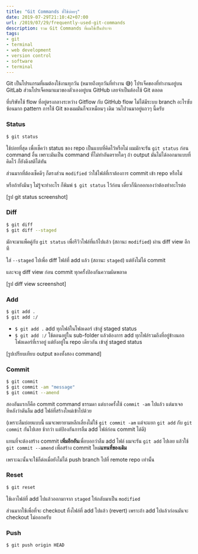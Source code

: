 ```yaml
---
title: "Git Commands ที่ใช้บ่อยๆ"
date: 2019-07-29T21:10:42+07:00
url: /2019/07/29/frequently-used-git-commands
description: รวม Git Commands ที่ผมใช้เป็นประจำ
tags:
- git
- terminal
- web development
- version control
- software
- terminal
---
```


Git เป็นโปรแกรมที่ผมต้องใช้งานทุกวัน (หมายถึงทุกวันที่ทำงาน 😅)
โปรเจ็คของที่ทำงานอยู่บน GitLab ส่วนโปรเจ็คหมาแมวของตัวเองอยู่บน GitHub
เลยจำเป็นต้องใช้ Git ตลอด

ที่บริษัทใช้ flow ที่อยู่ตรงกลางระหว่าง Gitflow กับ GitHub flow
ไม่ได้มีระบบ branch อะไรซับซ้อนมาก
pattern การใช้ Git ของผมมันก็จะเหมือนๆ เดิม วนไปวนมาอยู่แถวๆ นี้ครับ


### Status

```sh
$ git status
```

ใช้บ่อยที่สุด เพื่อเช็คว่า status ของ repo เป็นแบบที่คิดไว้หรือไม่ ผมมักจะรัน `git status` ก่อน command อื่น เพราะมันเป็น command ที่ไม่ทำอันตรายใดๆ
ถ้า output มันไม่ได้ออกมาแบบที่คิดไว้ ก็ยังดึงสติได้ทัน

ส่วนมากที่ต้องเช็คดีๆ ก็ตรงส่วน `modified` ว่าใช่ไฟล์ที่เราต้องการ commit เข้า repo หรือไม่

หรือถ้ายังมึนๆ ไม่รู้จะทำอะไร ก็พิมพ์ `$ git status` ไว้ก่อน เดี๋ยวก็นึกออกเองว่าต้องทำอะไรต่อ

[รูป git status screenshot]

### Diff

```sh
$ git diff
$ git diff --staged
```

มักจะมาแพ็คคู่กับ `git status` เพื่อรีวิวไฟล์ที่แก้ไปแล้ว (สถานะ `modified`) ผ่าน diff view อีกที

ใส่ `--staged` ไปเพื่อ diff ไฟล์ที่ add แล้ว (สถานะ `staged`) แต่ยังไม่ได้ commit

และจะดู diff view ก่อน commit ทุกครั้งป้องกันความผิดพลาด

[รูป diff view screenshot]

### Add

```sh
$ git add .
$ git add :/
```

- `$ git add .` add ทุกไฟล์ในโฟลเดอร์ เข้าสู่ staged status
- `$ git add :/` ใช้ตอนอยู่ใน sub-folder แล้วต้องการ add ทุกไฟล์รวมถึงที่อยู่ข้างนอกโฟลเดอร์ที่เราอยู่ แต่ยังอยู่ใน repo เดียวกัน เข้าสู่ staged status

[รูปเปรียบเทียบ output ของทั้งสอง command]

### Commit

```sh
$ git commit
$ git commit -am "message"
$ git commit --amend
```

สองอันแรกก็คือ commit command ธรรมดา แต่บางครั้งใช้ `commit -am` ไปแล้ว แต่มาเจอทีหลังว่าดันลืม add ไฟล์ที่สร้างใหม่เข้าไปด้วย

(เพราะลืมบ่อยแบบนี้ ผมจะพยายามหลีกเลี่ยงไม่ใช้ `git commit -am` แต่จะแยก `git add` กับ `git commit` กันไปเลย
ช้ากว่า แต่ป้องกันการลืม add ไฟล์ก่อน commit ได้ดี)

แทนที่จะต้องสร้าง commit **เพิ่มอีกอัน**เพื่อบอกว่าลืม add ไฟล์ ผมจะรัน `git add` ไปเลย แล้วใช้ `git commit --amend` เพื่อสร้าง commit ใหม่**แทนที่ของเดิม**

เพราะฉะนั้นจะใช้ก็ต่อเมื่อยังไม่ได้ push branch ไปที่ remote repo เท่านั้น


### Reset

```sh
$ git reset
```

ใช้เอาไฟล์ที่ add ไปแล้วออกมาจาก `staged` ให้กลับมาเป็น `modified`

ส่วนมากใช้เพื่อที่จะ checkout ทิ้งไฟล์ที่ add ไปแล้ว (revert) เพราะถ้า add ไปแล้วก่อนมันจะ checkout ไม่ออกครับ

### Push

```sh
$ git push origin HEAD
```
